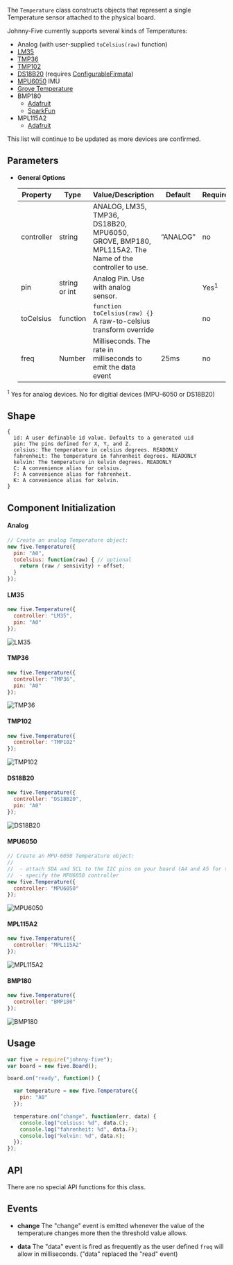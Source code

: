 The `Temperature` class constructs objects that represent a single Temperature sensor attached to the physical board.

Johnny-Five currently supports several kinds of Temperatures:

- Analog (with user-supplied `toCelsius(raw)` function)
- [LM35](http://www.ti.com/product/lm35)
- [TMP36](http://www.analog.com/en/mems-sensors/digital-temperature-sensors/tmp36/products/product.html)
- [TMP102](https://www.sparkfun.com/products/11931)
- [DS18B20](http://www.maximintegrated.com/en/products/analog/sensors-and-sensor-interface/DS18B20.html) (requires [ConfigurableFirmata](https://github.com/firmata/arduino/tree/configurable))
- [MPU6050](http://www.invensense.com/products/motion-tracking/6-axis/mpu-6050/) IMU
- [Grove Temperature](http://www.seeedstudio.com/depot/Grove-Temperature-Sensor-p-774.html)
- BMP180
  - [Adafruit](https://www.adafruit.com/products/1603)
  - [SparkFun](https://www.sparkfun.com/products/11824)
- MPL115A2
  - [Adafruit](https://www.adafruit.com/products/992)

This list will continue to be updated as more devices are confirmed.

## Parameters

- **General Options**

  | Property | Type          | Value/Description                                             | Default | Required                                                               |
  |---------------|---------------|---------------------------------------------------------------|---------------------------------------------------------|------------------------------------------------------------------------|
  | controller    | string        | ANALOG, LM35, TMP36, DS18B20, MPU6050, GROVE, BMP180, MPL115A2. The Name of the controller to use. | “ANALOG” | no                                                                     |
  | pin           | string or int | Analog Pin. Use with analog sensor. | | Yes<sup>1</sup> |
  | toCelsius     | function      | `function toCelsius(raw) {}` A raw-to-celsius transform override    |                 | no                                                                     |
  | freq          | Number        | Milliseconds. The rate in milliseconds to emit the data event         | 25ms | no                                                                     |


<sup>1</sup> Yes for analog devices. No for digitial devices (MPU-6050 or DS18B20)
## Shape

```
{ 
  id: A user definable id value. Defaults to a generated uid
  pin: The pins defined for X, Y, and Z.
  celsius: The temperature in celsius degrees. READONLY
  fahrenheit: The temperature in fahrenheit degrees. READONLY
  kelvin: The temperature in kelvin degrees. READONLY
  C: A convenience alias for celsius.
  F: A convenience alias for fahrenheit.
  K: A convenience alias for kelvin.
}
```

## Component Initialization

#### Analog

```js
// Create an analog Temperature object:
new five.Temperature({
  pin: "A0",
  toCelsius: function(raw) { // optional
    return (raw / sensivity) + offset;
  }
});
```

#### LM35

```js
new five.Temperature({
  controller: "LM35",
  pin: "A0"
});
```

![LM35](https://github.com/rwaldron/johnny-five/raw/master/docs/breadboard/temperature-lm35.png)


#### TMP36
```js
new five.Temperature({
  controller: "TMP36",
  pin: "A0"
});
```

![TMP36](https://github.com/rwaldron/johnny-five/raw/master/docs/breadboard/temperature-tmp36.png)

#### TMP102
```js
new five.Temperature({
  controller: "TMP102"
});
```

![TMP102](https://github.com/rwaldron/johnny-five/raw/master/docs/breadboard/temperature-tmp102.png)

#### DS18B20


```js
new five.Temperature({
  controller: "DS18B20",
  pin: "A0"
});
```

![DS18B20](https://github.com/rwaldron/johnny-five/raw/master/docs/breadboard/temperature-ds18b20.png)

#### MPU6050

```js
// Create an MPU-6050 Temperature object:
//
//  - attach SDA and SCL to the I2C pins on your board (A4 and A5 for the Uno)
//  - specify the MPU6050 controller
new five.Temperature({
  controller: "MPU6050"
});
```

![MPU6050](https://github.com/rwaldron/johnny-five/raw/master/docs/breadboard/temperature-mpu6050.png)

#### MPL115A2
```js
new five.Temperature({
  controller: "MPL115A2"
});
```

![MPL115A2](https://github.com/rwaldron/johnny-five/raw/master/docs/breadboard/multi-mpl115a2.png)

#### BMP180
```js
new five.Temperature({
  controller: "BMP180"
});
```

![BMP180](https://github.com/rwaldron/johnny-five/raw/master/docs/breadboard/multi-bmp180.png)
## Usage
```js
var five = require("johnny-five");
var board = new five.Board();

board.on("ready", function() {

  var temperature = new five.Temperature({
    pin: "A0"
  });

  temperature.on("change", function(err, data) {
    console.log("celsius: %d", data.C);
    console.log("fahrenheit: %d", data.F);
    console.log("kelvin: %d", data.K);
  });
});
```

## API

There are no special API functions for this class.

## Events

- **change** The "change" event is emitted whenever the value of the temperature changes more then the threshold value allows.

- **data** The "data" event is fired as frequently as the user defined `freq` will allow in milliseconds. ("data" replaced the "read" event)